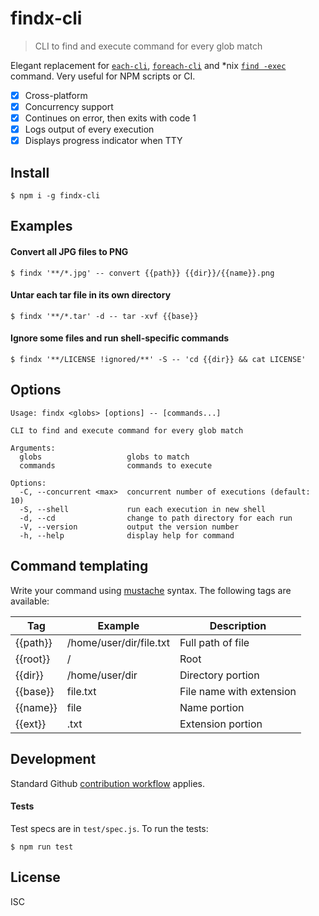 # findx-cli

> CLI to find and execute command for every glob match

Elegant replacement for [`each-cli`](https://www.npmjs.com/package/each-cli),
[`foreach-cli`](https://www.npmjs.com/package/foreach-cli) and \*nix
[`find -exec`](https://man7.org/linux/man-pages/man1/find.1.html) command. Very useful for NPM
scripts or CI.

- [x] Cross-platform
- [x] Concurrency support
- [x] Continues on error, then exits with code 1
- [x] Logs output of every execution
- [x] Displays progress indicator when TTY

## Install

```
$ npm i -g findx-cli
```

## Examples

#### Convert all JPG files to PNG

```
$ findx '**/*.jpg' -- convert {{path}} {{dir}}/{{name}}.png
```

#### Untar each tar file in its own directory

```
$ findx '**/*.tar' -d -- tar -xvf {{base}}
```

#### Ignore some files and run shell-specific commands

```
$ findx '**/LICENSE !ignored/**' -S -- 'cd {{dir}} && cat LICENSE'
```

## Options

```
Usage: findx <globs> [options] -- [commands...]

CLI to find and execute command for every glob match

Arguments:
  globs                   globs to match
  commands                commands to execute

Options:
  -C, --concurrent <max>  concurrent number of executions (default: 10)
  -S, --shell             run each execution in new shell
  -d, --cd                change to path directory for each run
  -V, --version           output the version number
  -h, --help              display help for command
```

## Command templating

Write your command using [mustache](https://github.com/janl/mustache.js/) syntax. The following tags
are available:

| Tag      | Example                 | Description              |
| -------- | ----------------------- | ------------------------ |
| {{path}} | /home/user/dir/file.txt | Full path of file        |
| {{root}} | /                       | Root                     |
| {{dir}}  | /home/user/dir          | Directory portion        |
| {{base}} | file.txt                | File name with extension |
| {{name}} | file                    | Name portion             |
| {{ext}}  | .txt                    | Extension portion        |

## Development

Standard Github [contribution workflow](https://github.com/firstcontributions/first-contributions)
applies.

#### Tests

Test specs are in `test/spec.js`. To run the tests:

```
$ npm run test
```

## License

ISC
